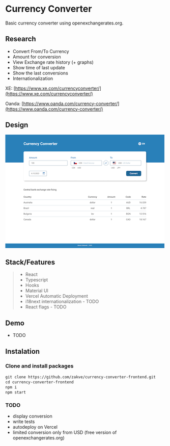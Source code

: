 # Currency Converter 
Basic currency converter using openexchangerates.org. 

## Research
- Convert From/To Currency
- Amount for conversion
- View Exchange rate history (+ graphs)
- Show time of last update
- Show the last conversions
- Internationalization

XE: [https://www.xe.com/currencyconverter/](https://www.xe.com/currencyconverter/)

Oanda: [https://www.oanda.com/currency-converter/](https://www.oanda.com/currency-converter/)

## Design
![Design](/src/assets/screenshots/currency-converter.png)

## Stack/Features
> - React
> - Typescript
> - Hooks
> - Material UI
> - Vercel Automatic Deployment
> - i18next internationalization - TODO
> - React flags - TODO

## Demo
- TODO

## Instalation
### Clone and install packages
```
git clone https://github.com/zakve/currency-converter-frontend.git
cd currency-converter-frontend
npm i
npm start
```

### TODO
- display conversion
- write tests
- autodeploy on Vercel
- limited conversion only from USD (free version of openexchangerates.org)